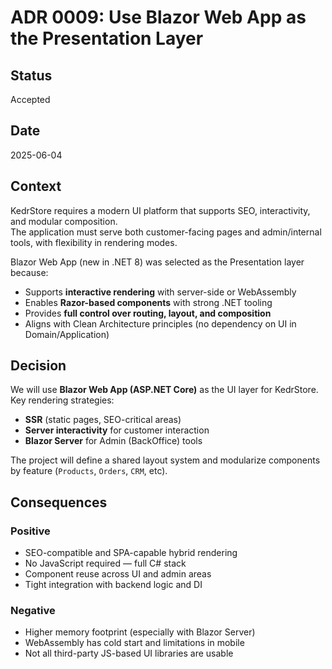 # ADR 0009: Use Blazor Web App as the Presentation Layer

## Status
Accepted

## Date
2025-06-04

## Context
KedrStore requires a modern UI platform that supports SEO, interactivity, and modular composition.  
The application must serve both customer-facing pages and admin/internal tools, with flexibility in rendering modes.

Blazor Web App (new in .NET 8) was selected as the Presentation layer because:

- Supports **interactive rendering** with server-side or WebAssembly
- Enables **Razor-based components** with strong .NET tooling
- Provides **full control over routing, layout, and composition**
- Aligns with Clean Architecture principles (no dependency on UI in Domain/Application)

## Decision
We will use **Blazor Web App (ASP.NET Core)** as the UI layer for KedrStore.  
Key rendering strategies:
- **SSR** (static pages, SEO-critical areas)
- **Server interactivity** for customer interaction
- **Blazor Server** for Admin (BackOffice) tools

The project will define a shared layout system and modularize components by feature (`Products`, `Orders`, `CRM`, etc).

## Consequences

### Positive
- SEO-compatible and SPA-capable hybrid rendering
- No JavaScript required — full C# stack
- Component reuse across UI and admin areas
- Tight integration with backend logic and DI

### Negative
- Higher memory footprint (especially with Blazor Server)
- WebAssembly has cold start and limitations in mobile
- Not all third-party JS-based UI libraries are usable
